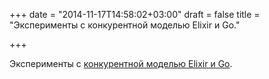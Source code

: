 +++
date = "2014-11-17T14:58:02+03:00"
draft = false
title = "Эксперименты с конкурентной моделью Elixir и Go."

+++

<p>Эксперименты с <a href="http://blog.plataformatec.com.br/2014/10/playing-with-elixir-and-go-concurrency-models/">конкурентной моделью Elixir и Go</a>.</p>

